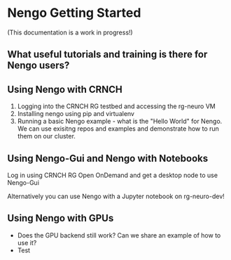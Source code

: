 # Nengo Getting Started

(This documentation is a work in progress!)

## What useful tutorials and training is there for Nengo users?

## Using Nengo with CRNCH

1. Logging into the CRNCH RG testbed and accessing the rg-neuro VM
2. Installing nengo using pip and virtualenv
3. Running a basic Nengo example - what is the "Hello World" for Nengo. We can use exisitng repos and examples and demonstrate how to run them on our cluster.

## Using Nengo-Gui and Nengo with Notebooks

Log in using CRNCH RG Open OnDemand and get a desktop node to use Nengo-Gui

Alternatively you can use Nengo with a Jupyter notebook on rg-neuro-dev!

## Using Nengo with GPUs

- Does the GPU backend still work? Can we share an example of how to use it?
- Test
